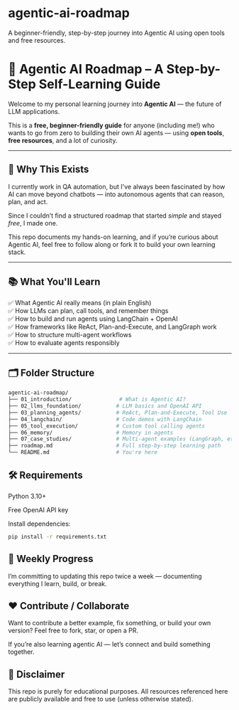 # agentic-ai-roadmap
A beginner-friendly, step-by-step journey into Agentic AI using open tools and free resources.

# 🧠 Agentic AI Roadmap – A Step-by-Step Self-Learning Guide

Welcome to my personal learning journey into **Agentic AI** — the future of LLM applications.

This is a **free, beginner-friendly guide** for anyone (including me!) who wants to go from zero to building their own AI agents — using **open tools**, **free resources**, and a lot of curiosity.

---

## 🚀 Why This Exists

I currently work in QA automation, but I've always been fascinated by how AI can move beyond chatbots — into autonomous agents that can reason, plan, and act.

Since I couldn’t find a structured roadmap that started *simple* and stayed *free*, I made one.

This repo documents my hands-on learning, and if you’re curious about Agentic AI, feel free to follow along or fork it to build your own learning stack.

---

## 📚 What You'll Learn

✅ What Agentic AI really means (in plain English)  
✅ How LLMs can plan, call tools, and remember things  
✅ How to build and run agents using LangChain + OpenAI  
✅ How frameworks like ReAct, Plan-and-Execute, and LangGraph work  
✅ How to structure multi-agent workflows  
✅ How to evaluate agents responsibly

---

## 🗂️ Folder Structure

```bash
agentic-ai-roadmap/
├── 01_introduction/               # What is Agentic AI?
├── 02_llms_foundation/           # LLM basics and OpenAI API
├── 03_planning_agents/           # ReAct, Plan-and-Execute, Tool Use
├── 04_langchain/                 # Code demos with LangChain
├── 05_tool_execution/            # Custom tool calling agents
├── 06_memory/                    # Memory in agents
├── 07_case_studies/              # Multi-agent examples (LangGraph, etc.)
├── roadmap.md                    # Full step-by-step learning path
└── README.md                     # You're here
```
## 🛠️ Requirements
Python 3.10+

Free OpenAI API key

Install dependencies:
```bash
pip install -r requirements.txt
```
## 📆 Weekly Progress
I’m committing to updating this repo twice a week — documenting everything I learn, build, or break.

## ❤️ Contribute / Collaborate
Want to contribute a better example, fix something, or build your own version?
Feel free to fork, star, or open a PR.

If you’re also learning agentic AI — let’s connect and build something together.

## 📌 Disclaimer
This repo is purely for educational purposes.
All resources referenced here are publicly available and free to use (unless otherwise stated).

